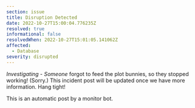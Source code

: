 ```yaml
---
section: issue
title: Disruption Detected
date: 2022-10-27T15:00:04.776235Z
resolved: true
informational: false
resolvedWhen: 2022-10-27T15:01:05.141062Z
affected:
  - Database
severity: disrupted
---
```

*Investigating* - _Someone_ forgot to feed the plot bunnies, so they stopped working! (Sorry.) This incident post will be updated once we have more information. Hang tight!

This is an automatic post by a monitor bot.
        